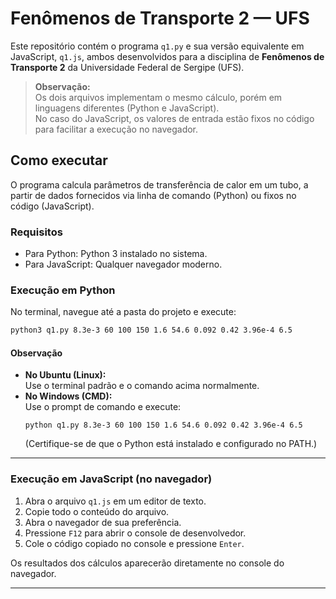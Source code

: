 # Fenômenos de Transporte 2 — UFS

Este repositório contém o programa `q1.py` e sua versão equivalente em JavaScript, `q1.js`, ambos desenvolvidos para a disciplina de **Fenômenos de Transporte 2** da Universidade Federal de Sergipe (UFS).

> **Observação:**  
> Os dois arquivos implementam o mesmo cálculo, porém em linguagens diferentes (Python e JavaScript).  
> No caso do JavaScript, os valores de entrada estão fixos no código para facilitar a execução no navegador.

## Como executar

O programa calcula parâmetros de transferência de calor em um tubo, a partir de dados fornecidos via linha de comando (Python) ou fixos no código (JavaScript).

### Requisitos

- Para Python: Python 3 instalado no sistema.
- Para JavaScript: Qualquer navegador moderno.

### Execução em Python

No terminal, navegue até a pasta do projeto e execute:

```sh
python3 q1.py 8.3e-3 60 100 150 1.6 54.6 0.092 0.42 3.96e-4 6.5
```

#### Observação

- **No Ubuntu (Linux):**  
  Use o terminal padrão e o comando acima normalmente.
- **No Windows (CMD):**  
  Use o prompt de comando e execute:
  ```
  python q1.py 8.3e-3 60 100 150 1.6 54.6 0.092 0.42 3.96e-4 6.5
  ```
  (Certifique-se de que o Python está instalado e configurado no PATH.)

---

### Execução em JavaScript (no navegador)

1. Abra o arquivo `q1.js` em um editor de texto.
2. Copie todo o conteúdo do arquivo.
3. Abra o navegador de sua preferência.
4. Pressione `F12` para abrir o console de desenvolvedor.
5. Cole o código copiado no console e pressione `Enter`.

Os resultados dos cálculos aparecerão diretamente no console do navegador.

---